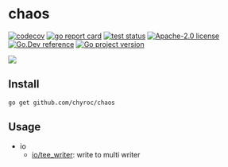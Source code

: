# chaos

[![codecov](https://codecov.io/gh/chyroc/chaos/branch/master/graph/badge.svg?token=Z73T6YFF80)](https://codecov.io/gh/chyroc/chaos)
[![go report card](https://goreportcard.com/badge/github.com/chyroc/chaos "go report card")](https://goreportcard.com/report/github.com/chyroc/chaos)
[![test status](https://github.com/chyroc/chaos/actions/workflows/test.yml/badge.svg)](https://github.com/chyroc/chaos/actions)
[![Apache-2.0 license](https://img.shields.io/badge/License-Apache%202.0-brightgreen.svg)](https://opensource.org/licenses/Apache-2.0)
[![Go.Dev reference](https://img.shields.io/badge/go.dev-reference-blue?logo=go&logoColor=white)](https://pkg.go.dev/github.com/chyroc/chaos)
[![Go project version](https://badge.fury.io/go/github.com%2Fchyroc%2Fchaos.svg)](https://badge.fury.io/go/github.com%2Fchyroc%2Fchaos)

![](./header.png)

## Install

```shell
go get github.com/chyroc/chaos
```

## Usage

- io
  - [io/tee_writer](./_examples/io_tee_writer/main.go): write to multi writer
